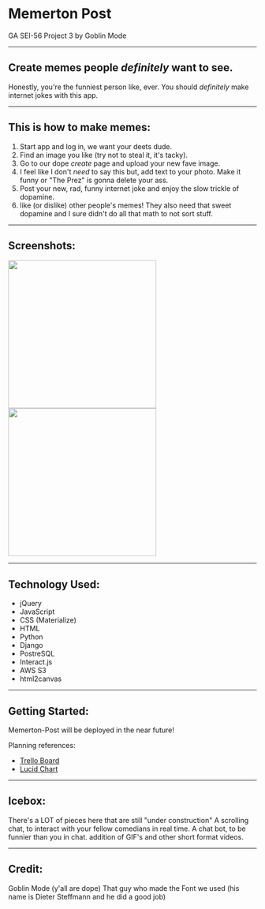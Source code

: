 # Memerton Post
GA SEI-56 Project 3
by Goblin Mode
<hr>

## Create memes people *definitely* want to see.
Honestly, you're the funniest person like, ever. You should *definitely* make internet jokes with this app.
<hr>

## This is how to make memes:
1) Start app and log in, we want your deets dude.
2) Find an image you like (try not to steal it, it's tacky).
3) Go to our dope *create* page and upload your new fave image.
4) I feel like I don't *need* to say this but, add text to your photo. Make it funny or "The Prez" is gonna delete your ass.
5) Post your new, rad, funny internet joke and enjoy the slow trickle of dopamine.
6) like (or dislike) other people's memes! They also need that sweet dopamine and I sure didn't do all that math to not sort stuff.
<hr>

## Screenshots:
<img style="flex: 0 0 50%; height: 300px;" src="https://media.giphy.com/media/OzVrRetG0i1oaHtpoE/giphy.gif">
<img style="flex: 0 0 50%; height: 300px;" src="https://media.giphy.com/media/GZQegQiIVzx1WI6b1q/giphy.gif">

<hr>

## Technology Used:
- jQuery
- JavaScript
- CSS (Materialize)
- HTML
- Python
- Django
- PostreSQL
- Interact.js
- AWS S3
- html2canvas

<hr>

## Getting Started:
Memerton-Post will be deployed in the near future!

Planning references:
* [Trello Board](https://trello.com/b/ggFJRcXd/memerton-post)
* [Lucid Chart](https://lucid.app/lucidchart/4113794d-40c4-4dd9-9023-dae10d8ab118/edit?invitationId=inv_8bf5548a-0975-4aac-9fc8-c84c2aabb245&referringApp=slack&page=0_0#)


<hr>

## Icebox:
There's a LOT of pieces here that are still "under construction" 
A scrolling chat, to interact with your fellow comedians in real time.
A chat bot, to be funnier than you in chat.
addition of GIF's and other short format videos.

<hr>

## Credit:
Goblin Mode (y'all are dope)
That guy who made the Font we used (his name is Dieter Steffmann and he did a good job)
